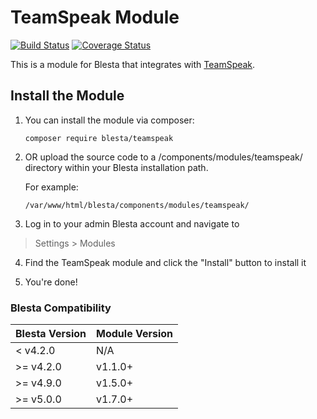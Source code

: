 # TeamSpeak Module

[![Build Status](https://travis-ci.org/blesta/module-teamspeak.svg?branch=master)](https://travis-ci.org/blesta/module-teamspeak) [![Coverage Status](https://coveralls.io/repos/github/blesta/module-teamspeak/badge.svg?branch=master)](https://coveralls.io/github/blesta/module-teamspeak?branch=master)

This is a module for Blesta that integrates with [TeamSpeak](https://www.teamspeak.com/).

## Install the Module

1. You can install the module via composer:

    ```
    composer require blesta/teamspeak
    ```

2. OR upload the source code to a /components/modules/teamspeak/ directory within
your Blesta installation path.

    For example:

    ```
    /var/www/html/blesta/components/modules/teamspeak/
    ```

3. Log in to your admin Blesta account and navigate to
> Settings > Modules

4. Find the TeamSpeak module and click the "Install" button to install it

5. You're done!

### Blesta Compatibility

|Blesta Version|Module Version|
|--------------|--------------|
|< v4.2.0|N/A|
|>= v4.2.0|v1.1.0+|
|>= v4.9.0|v1.5.0+|
|>= v5.0.0|v1.7.0+|
